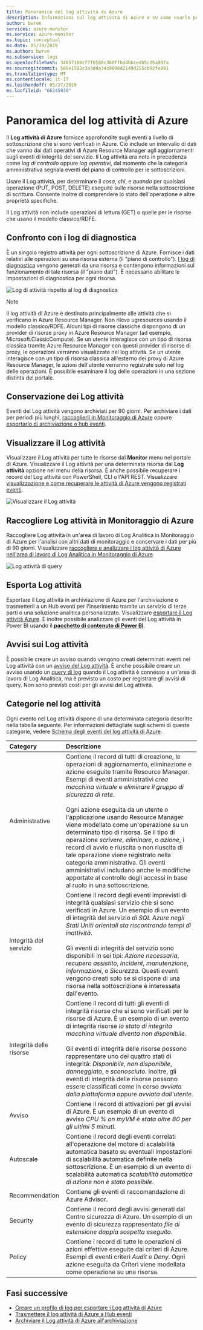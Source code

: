 ```yaml
---
title: Panoramica del log attività di Azure
description: Informazioni sul log attività di Azure e su come usarlo per comprendere gli eventi che si verificano all'interno della sottoscrizione di Azure.
author: bwren
services: azure-monitor
ms.service: azure-monitor
ms.topic: conceptual
ms.date: 05/19/2019
ms.author: bwren
ms.subservice: logs
ms.openlocfilehash: 34857108cf7f0580c380ffbd4bbcedb5cd5a807a
ms.sourcegitcommit: 509e1583c3a3dde34c8090d2149d255cb92fe991
ms.translationtype: MT
ms.contentlocale: it-IT
ms.lasthandoff: 05/27/2019
ms.locfileid: "66245030"
---
```

# <a name="overview-of-azure-activity-log"></a>Panoramica del log attività di Azure

Il **Log attività di Azure** fornisce approfondite sugli eventi a livello di sottoscrizione che si sono verificati in Azure. Ciò include un intervallo di dati che vanno dai dati operativi di Azure Resource Manager agli aggiornamenti sugli eventi di integrità del servizio. Il Log attività era noto in precedenza come _log di controllo_ oppure _log operativi_, dal momento che la categoria amministrativa segnala eventi del piano di controllo per le sottoscrizioni. 

Usare il Log attività, per determinare il _cosa_, _chi_, e _quando_ per qualsiasi operazione (PUT, POST, DELETE) eseguite sulle risorse nella sottoscrizione di scrittura. Consente inoltre di comprendere lo stato dell'operazione e altre proprietà specifiche. 

Il Log attività non include operazioni di lettura (GET) o quelle per le risorse che usano il modello classico/RDFE.

## <a name="comparison-to-diagnostic-logs"></a>Confronto con i log di diagnostica
È un singolo registro attività per ogni sottoscrizione di Azure. Fornisce i dati relativi alle operazioni su una risorsa esterna (il "piano di controllo"). [I log di diagnostica](diagnostic-logs-overview.md) vengono generati da una risorsa e contengono informazioni sul funzionamento di tale risorsa (il "piano dati"). È necessario abilitare le impostazioni di diagnostica per ogni risorsa.

![Log di attività rispetto al log di diagnostica](./media/activity-logs-overview/Activity_Log_vs_other_logs_v5.png)


> [!NOTE]
> Il log attività di Azure è destinato principalmente alle attività che si verificano in Azure Resource Manager. Non rileva ugresources usando il modello classico/RDFE. Alcuni tipi di risorse classiche dispongono di un provider di risorse proxy in Azure Resource Manager (ad esempio, Microsoft.ClassicCompute). Se un utente interagisce con un tipo di risorsa classica tramite Azure Resource Manager con questi provider di risorse di proxy, le operazioni verranno visualizzate nel log attività. Se un utente interagisce con un tipo di risorsa classica all'esterno dei proxy di Azure Resource Manager, le azioni dell'utente verranno registrate solo nel log delle operazioni. È possibile esaminare il log delle operazioni in una sezione distinta del portale.

## <a name="activity-log-retention"></a>Conservazione dei Log attività
Eventi del Log attività vengono archiviati per 90 giorni. Per archiviare i dati per periodi più lunghi, [raccoglierli in Monitoraggio di Azure](activity-log-collect.md) oppure [esportarlo di archiviazione o hub eventi](activity-log-export.md).

## <a name="view-the-activity-log"></a>Visualizzare il Log attività
Visualizzare il Log attività per tutte le risorse dal **Monitor** menu nel portale di Azure. Visualizzare il Log attività per una determinata risorsa dal **Log attività** opzione nel menu della risorsa. È anche possibile recuperare i record del Log attività con PowerShell, CLI o l'API REST.  Visualizzare [visualizzazione e come recuperare le attività di Azure vengono registrati eventi](activity-log-view.md).

![Visualizzare il Log attività](./media/activity-logs-overview/view-activity-log.png)

## <a name="collect-activity-log-in-azure-monitor"></a>Raccogliere Log attività in Monitoraggio di Azure
Raccogliere Log attività in un'area di lavoro di Log Analitica in Monitoraggio di Azure per l'analisi con altri dati di monitoraggio e conservare i dati per più di 90 giorni. Visualizzare [raccogliere e analizzare i log attività di Azure nell'area di lavoro di Log Analitica in Monitoraggio di Azure](activity-log-collect.md).

![Log attività di query](./media/activity-logs-overview/query-activity-log.png)

## <a name="export-activity-log"></a>Esporta Log attività
Esportare il Log attività in archiviazione di Azure per l'archiviazione o trasmetterli a un Hub eventi per l'inserimento tramite un servizio di terze parti o una soluzione analitica personalizzato. Visualizzare [esportare il Log attività Azure](activity-log-export.md). È inoltre possibile analizzare gli eventi del Log attività in Power BI usando il [ **pacchetto di contenuto di Power BI**](https://powerbi.microsoft.com/documentation/powerbi-content-pack-azure-audit-logs/).

## <a name="alert-on-activity-log"></a>Avvisi sui Log attività
È possibile creare un avviso quando vengono creati determinati eventi nel Log attività con un [avviso del Log attività](activity-log-alerts.md). È anche possibile creare un avviso usando un [query di log](alerts-log-query.md) quando il Log attività è connesso a un'area di lavoro di Log Analitica, ma è previsto un costo per registrare gli avvisi di query. Non sono previsti costi per gli avvisi del Log attività.

## <a name="categories-in-the-activity-log"></a>Categorie nel log attività
Ogni evento nel Log attività dispone di una determinata categoria descritte nella tabella seguente. Per informazioni dettagliate sugli schemi di queste categorie, vedere [Schema degli eventi del log attività di Azure](activity-log-schema.md). 

| Category | Descrizione |
|:---|:---|
| Administrative | Contiene il record di tutti di creazione, le operazioni di aggiornamento, eliminazione e azione eseguite tramite Resource Manager. Esempi di eventi amministrativi _crea macchina virtuale_ e _eliminare il gruppo di sicurezza di rete_.<br><br>Ogni azione eseguita da un utente o l'applicazione usando Resource Manager viene modellato come un'operazione su un determinato tipo di risorsa. Se il tipo di operazione _scrivere_, _eliminare_, o _azione_, i record di avvio e riuscita o non riuscita di tale operazione viene registrato nella categoria amministrativa. Gli eventi amministrativi includano anche le modifiche apportate al controllo degli accessi in base al ruolo in una sottoscrizione. |
| Integrità del servizio | Contiene il record degli eventi imprevisti di integrità qualsiasi servizio che si sono verificati in Azure. Un esempio di un evento di integrità del servizio _di SQL Azure negli Stati Uniti orientali sta riscontrando tempi di inattività_. <br><br>Gli eventi di integrità del servizio sono disponibili in sei tipi: _Azione necessaria_, _recupero assistito_, _Incident_, _manutenzione_, _informazioni_, o  _Sicurezza_. Questi eventi vengono creati solo se si dispone di una risorsa nella sottoscrizione è interessata dall'evento.
| Integrità delle risorse | Contiene il record di tutti gli eventi di integrità risorse che si sono verificati per le risorse di Azure. È un esempio di un evento di integrità risorse _lo stato di integrità macchina virtuale diventa non disponibile_.<br><br>Gli eventi di integrità delle risorse possono rappresentare uno dei quattro stati di integrità: _Disponibile_, _non disponibile_, _danneggiato_, e _sconosciuto_. Inoltre, gli eventi di integrità delle risorse possono essere classificati come in corso _avviata dalla piattaforma_ oppure _avviata dall'utente_. |
| Avviso | Contiene il record di attivazioni per gli avvisi di Azure. È un esempio di un evento di avviso _CPU % on myVM è stata oltre 80 per gli ultimi 5 minuti_.|
| Autoscale | Contiene il record degli eventi correlati all'operazione del motore di scalabilità automatica basato su eventuali impostazioni di scalabilità automatica definite nella sottoscrizione. È un esempio di un evento di scalabilità automatica _scalabilità automatica di azione non è stato possibile_. |
| Recommendation | Contiene gli eventi di raccomandazione di Azure Advisor. |
| Security | Contiene il record degli avvisi generati dal Centro sicurezza di Azure. Un esempio di un evento di sicurezza rappresentato _file di estensione doppia sospetta eseguito_. |
| Policy | Contiene i record di tutte le operazioni di azioni effettive eseguite dai criteri di Azure. Esempi di eventi criteri _Audit_ e _Deny_. Ogni azione eseguita da Criteri viene modellata come operazione su una risorsa. |


## <a name="next-steps"></a>Fasi successive

* [Creare un profilo di log per esportare i Log attività di Azure](activity-log-export.md)
* [Trasmettere il log attività di Azure a Hub eventi](activity-logs-stream-event-hubs.md)
* [Archiviare il Log attività di Azure all'archiviazione](archive-activity-log.md)

